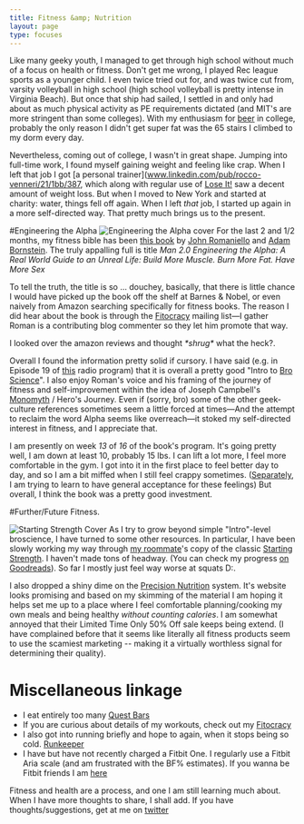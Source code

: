```yaml
---
title: Fitness &amp; Nutrition
layout: page
type: focuses
---
```


Like many geeky youth, I managed to get through high school without much of a focus on health or fitness. Don't get me wrong, I played Rec league sports as a younger child. I even twice tried out for, and was twice cut from, varsity volleyball in high school (high school volleyball is pretty intense in Virginia Beach). But once that ship had sailed, I settled in and only had about as much physical activity as PE requirements dictated (and MIT's are more stringent than some colleges). With my enthusiasm for [beer](/beer) in college, probably the only reason I didn't get super fat was the 65 stairs I climbed to my dorm every day.

Nevertheless, coming out of college, I wasn't in great shape. Jumping into full-time work, I found myself gaining weight and feeling like crap. When I left that job I got [a personal trainer](www.linkedin.com/pub/rocco-venneri/21/1bb/387, which along with regular use of [Lose It!](http://loseit.com/) saw a decent amount of weight loss. But when I moved to New York and started at charity: water, things fell off again. When I left *that* job, I started up again in a more self-directed way. That pretty much brings us to the present.

#Engineering the Alpha
![Engineering the Alpha cover](https://d202m5krfqbpi5.cloudfront.net/books/1360564958l/15818381.jpg)
For the last 2 and 1/2 months, my fitness bible has been [this book](http://amzn.to/NIvuci) by [John Romaniello](http://www.romanfitnesssystems.com/) and [Adam Bornstein](http://www.bornfitness.com/). The truly appalling full is title _Man 2.0 Engineering the Alpha: A Real World Guide to an Unreal Life: Build More Muscle. Burn More Fat. Have More Sex_

To tell the truth, the title is so ... douchey, basically, that there is little chance I would have picked up the book off the shelf at Barnes & Nobel, or even naively from Amazon searching specifically for fitness books. The reason I did hear about the book is through the [Fitocracy](fitocracy.com) mailing list—I gather Roman is a contributing blog commenter so they let him promote that way.

I looked over the amazon reviews and thought _\*shrug\*_ what the heck?.

Overall I found the information pretty solid if cursory. I have said (e.g. in Episode 19 of [this](http://anhourwasted.mit.edu/) radio program) that it is overall a pretty good "Intro to [Bro Science](http://www.youtube.com/user/BroScienceLife)". I also enjoy Roman's voice and his framing of the journey of fitness and self-improvement within the idea of Joseph Campbell's [Monomyth](http://en.wikipedia.org/wiki/Monomyth) / Hero's Journey. Even if (sorry, bro) some of the other geek-culture references sometimes seem a little forced at times—And the attempt to reclaim the word Alpha seems like overreach—it stoked my self-directed interest in fitness, and I appreciate that.

I am presently on week *13* of *16* of the book's program. It's going pretty well, I am down at least 10, probably 15 lbs. I can lift a lot more, I feel more comfortable in the gym. I got into it in the first place to feel better day to day, and so I am a bit miffed when I still feel crappy sometimes. ([Separately](/meditation), I am trying to learn to have general acceptance for these feelings) But overall, I think the book was a pretty good investment.

#Further/Future Fitness.

![Starting Strength Cover](https://d202m5krfqbpi5.cloudfront.net/books/1322334941l/13112770.jpg)
As I try to grow beyond simple "Intro"-level broscience, I have turned to some other resources. In particular, I have been slowly working my way through [my roommate](http://twitter.com/kasittig)'s copy of the classic [Starting Strength](http://amzn.to/1gZYYur). I haven't made tons of headway. (You can check my progress [on Goodreads](https://www.goodreads.com/user_status/list/6462390)). So far I mostly just feel way worse at squats D:.

I also dropped a shiny dime on the [Precision Nutrition](http://www.precisionnutrition.com/books) system. It's website looks promising and based on my skimming of the material I am hoping it helps set me up to a place where I feel comfortable planning/cooking my own meals and being healthy *without counting calories*. I am somewhat annoyed that their Limited Time Only 50% Off sale keeps being extend. (I have complained before that it seems like literally all fitness products seem to use the scamiest marketing -- making it a virtually worthless signal for determining their quality).

# Miscellaneous linkage

 
   * I eat entirely too many [Quest Bars](http://www.questproteinbar.com/)
   * If you are curious about details of my workouts, check out my [Fitocracy](https://www.fitocracy.com/profile/donaldguy/?activities)
   * I also got into running briefly and hope to again, when it stops being so cold. [Runkeeper](http://runkeeper.com/user/933170254/profile)
   * I have but have not recently charged a Fitbit One. I regularly use a Fitbit Aria scale (and am frustrated with the BF% estimates). If you wanna be Fitbit friends I am [here](https://www.fitbit.com/user/24LCP2)
   

Fitness and health are a process, and one I am still learning much about. When I have more thoughts to share, I shall add. If you have thoughts/suggestions, get at me on [twitter](http://twitter.com/donaldguy)
